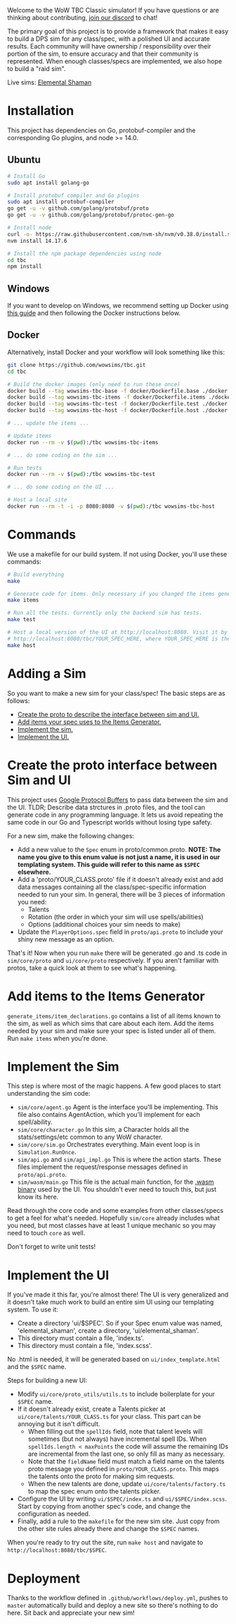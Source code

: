 Welcome to the WoW TBC Classic simulator! If you have questions or are thinking about contributing, [join our discord](https://discord.gg/jJMPr9JWwx "https://discord.gg/jJMPr9JWwx") to chat!

The primary goal of this project is to provide a framework that makes it easy to build a DPS sim for any class/spec, with a polished UI and accurate results. Each community will have ownership / responsibility over their portion of the sim, to ensure accuracy and that their community is represented. When enough classes/specs are implemented, we also hope to build a "raid sim".

Live sims:
[Elemental Shaman](https://wowsims.github.io/tbc/elemental_shaman/ "https://wowsims.github.io/tbc/elemental_shaman/")

# Installation
This project has dependencies on Go, protobuf-compiler and the corresponding Go plugins, and node >= 14.0.

## Ubuntu
```sh
# Install Go
sudo apt install golang-go

# Install protobuf compiler and Go plugins
sudo apt install protobuf-compiler
go get -u -v github.com/golang/protobuf/proto
go get -u -v github.com/golang/protobuf/protoc-gen-go

# Install node
curl -o- https://raw.githubusercontent.com/nvm-sh/nvm/v0.38.0/install.sh | bash
nvm install 14.17.6

# Install the npm package dependencies using node
cd tbc
npm install
```

## Windows
If you want to develop on Windows, we recommend setting up Docker using [this guide](https://docs.docker.com/desktop/windows/wsl/ "https://docs.docker.com/desktop/windows/wsl/") and then following the Docker instructions below.

## Docker
Alternatively, install Docker and your workflow will look something like this:
```sh
git clone https://github.com/wowsims/tbc.git
cd tbc

# Build the docker images (only need to run these once)
docker build --tag wowsims-tbc-base -f docker/Dockerfile.base ./docker
docker build --tag wowsims-tbc-items -f docker/Dockerfile.items ./docker
docker build --tag wowsims-tbc-test -f docker/Dockerfile.test ./docker
docker build --tag wowsims-tbc-host -f docker/Dockerfile.host ./docker

# ... update the items ...

# Update items
docker run --rm -v $(pwd):/tbc wowsims-tbc-items

# ... do some coding on the sim ...

# Run tests
docker run --rm -v $(pwd):/tbc wowsims-tbc-test

# ... do some coding on the UI ...

# Host a local site
docker run --rm -t -i -p 8080:8080 -v $(pwd):/tbc wowsims-tbc-host
```

# Commands
We use a makefile for our build system. If not using Docker, you'll use these commands:
```sh
# Build everything
make

# Generate code for items. Only necessary if you changed the items generator.
make items

# Run all the tests. Currently only the backend sim has tests.
make test

# Host a local version of the UI at http://localhost:8080. Visit it by pointing a browser to
# http://localhost:8080/tbc/YOUR_SPEC_HERE, where YOUR_SPEC_HERE is the directory under ui/ with your custom code.
make host
```

# Adding a Sim
So you want to make a new sim for your class/spec! The basic steps are as follows:
 - [Create the proto to describe the interface between sim and UI.](#create-the-proto-interface-between-sim-and-ui)
 - [Add items your spec uses to the Items Generator.](#add-items-to-the-items-generator)
 - [Implement the sim.](#implement-the-sim)
 - [Implement the UI.](#implement-the-ui)


# Create the proto interface between Sim and UI
This project uses [Google Protocol Buffers](https://developers.google.com/protocol-buffers/docs/gotutorial "https://developers.google.com/protocol-buffers/docs/gotutorial") to pass data between the sim and the UI. TLDR; Describe data strctures in .proto files, and the tool can generate code in any programming language. It lets us avoid repeating the same code in our Go and Typescript worlds without losing type safety.

For a new sim, make the following changes:
  - Add a new value to the `Spec` enum in proto/common.proto. __NOTE: The name you give to this enum value is not just a name, it is used in our templating system. This guide will refer to this name as `$SPEC` elsewhere.__
  - Add a 'proto/YOUR_CLASS.proto' file if it doesn't already exist and add data messages containing all the class/spec-specific information needed to run your sim. In general, there will be 3 pieces of information you need:
    - Talents
    - Rotation (the order in which your sim will use spells/abilities)
    - Options (additional choices your sim needs to make)
  - Update the `PlayerOptions.spec` field in `proto/api.proto` to include your shiny new message as an option.

That's it! Now when you run `make` there will be generated .go and .ts code in `sim/core/proto` and `ui/core/proto` respectively. If you aren't familiar with protos, take a quick look at them to see what's happening.

# Add items to the Items Generator
`generate_items/item_declarations.go` contains a list of all items known to the sim, as well as which sims that care about each item. Add the items needed by your sim and make sure your spec is listed under all of them. Run `make items` when you're done.

# Implement the Sim
This step is where most of the magic happens. A few good places to start understanding the sim code:
  - `sim/core/agent.go` Agent is the interface you'll be implementing. This file also contains AgentAction, which you'll implement for each spell/ability.
  - `sim/core/character.go` In this sim, a Character holds all the stats/settings/etc common to any WoW character.
  - `sim/core/sim.go` Orchestrates everything. Main event loop is in `Simulation.RunOnce`.
  - `sim/api.go` and `sim/api_impl.go` This is where the action starts. These files implement the request/response messages defined in `proto/api.proto`.
  - `sim/wasm/main.go` This file is the actual main function, for the [.wasm binary](https://webassembly.org/ "https://webassembly.org/") used by the UI. You shouldn't ever need to touch this, but just know its here.

Read through the core code and some examples from other classes/specs to get a feel for what's needed. Hopefully `sim/core` already includes what you need, but most classes have at least 1 unique mechanic so you may need to touch `core` as well.

Don't forget to write unit tests!

# Implement the UI
If you've made it this far, you're almost there! The UI is very generalized and it doesn't take much work to build an entire sim UI using our templating system. To use it:
  - Create a directory 'ui/$SPEC'. So if your Spec enum value was named, 'elemental_shaman', create a directory, 'ui/elemental_shaman'.
  - This directory must contain a file, 'index.ts'.
  - This directory must contain a file, 'index.scss'.

No .html is needed, it will be generated based on `ui/index_template.html` and the `$SPEC` name.

Steps for building a new UI:
  - Modify `ui/core/proto_utils/utils.ts` to include boilerplate for your `$SPEC` name.
  - If it doesn't already exist, create a Talents picker at `ui/core/talents/YOUR_CLASS.ts` for your class. This part can be annoying but it isn't difficult.
    - When filling out the `spellIds` field, note that talent levels will sometimes (but not always) have incremental spell IDs. When `spellIds.length < maxPoints` the code will assume the remaining IDs are incremental from the last one, so only fill as many as necessary.
    - Note that the `fieldName` field must match a field name on the talents proto message you defined in `proto/YOUR_CLASS.proto`. This maps the talents onto the proto for making sim requests.
    - When the new talents are done, update `ui/core/talents/factory.ts` to map the spec enum onto the talents picker.
  - Configure the UI by writing `ui/$SPEC/index.ts` and `ui/$SPEC/index.scss`. Start by copying from another spec's code, and change the configuration as needed.
  - Finally, add a rule to the `makefile` for the new sim site. Just copy from the other site rules already there and change the `$SPEC` names.

When you're ready to try out the site, run `make host` and navigate to `http://localhost:8080/tbc/$SPEC`.

# Deployment
Thanks to the workflow defined in `.github/workflows/deploy.yml`, pushes to `master` automatically build and deploy a new site so there's nothing to do here. Sit back and appreciate your new sim!
